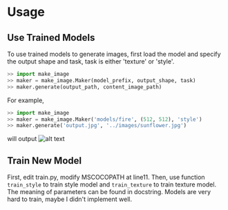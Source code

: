 # Usage 

## Use Trained Models
To use trained models to generate images, first load the model and specify the output shape and task, task is either 'texture' or 'style'.
```python
>> import make_image
>> maker = make_image.Maker(model_prefix, output_shape, task)
>> maker.generate(output_path, content_image_path)
```

For example,
```python
>> import make_image
>> maker = make_image.Maker('models/fire', (512, 512), 'style')
>> maker.generate('output.jpg', '../images/sunflower.jpg')
```
will output 
![alt text](https://github.com/zhaw/neural_style/blob/master/images/texturenet_fire.jpg)


## Train New Model
First, edit train.py, modify MSCOCOPATH at line11. Then, use function ```train_style``` to train style model and ```train_texture``` to train texture model. The meaning of parameters can be found in docstring. Models are very hard to train, maybe I didn't implement well.

